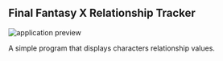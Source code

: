 ## Final Fantasy X Relationship Tracker

![application preview](http://images.akamai.steamusercontent.com/ugc/268341842915763064/E4FA39CC245F92067E4F9EA811E8E1DDE08C6382/)

A simple program that displays characters relationship values.
